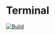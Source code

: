 # Terminal

[![Build](https://github.com/jt-owo/terminal/actions/workflows/build.yml/badge.svg?event=push)](https://github.com/jt-owo/terminal/actions/workflows/build.yml)
